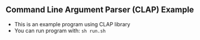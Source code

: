## Command Line Argument Parser (CLAP) Example
- This is an example program using CLAP library
- You can run program with: `sh run.sh`
